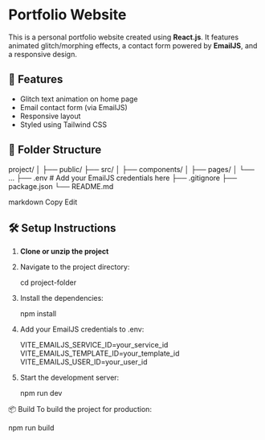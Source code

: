 # Portfolio Website

This is a personal portfolio website created using **React.js**. It features animated glitch/morphing effects, a contact form powered by **EmailJS**, and a responsive design.

## 🚀 Features

- Glitch text animation on home page
- Email contact form (via EmailJS)
- Responsive layout
- Styled using Tailwind CSS

## 📁 Folder Structure

project/
│
├── public/
├── src/
│ ├── components/
│ ├── pages/
│ └── ...
├── .env # Add your EmailJS credentials here
├── .gitignore
├── package.json
└── README.md

markdown
Copy
Edit

## 🛠️ Setup Instructions

1. **Clone or unzip the project**
2. Navigate to the project directory:

   cd project-folder
   
3. Install the dependencies:

   npm install

4. Add your EmailJS credentials to .env:

   VITE_EMAILJS_SERVICE_ID=your_service_id
   VITE_EMAILJS_TEMPLATE_ID=your_template_id
   VITE_EMAILJS_USER_ID=your_user_id

5. Start the development server:

   npm run dev

📦 Build
To build the project for production:

   npm run build


   
